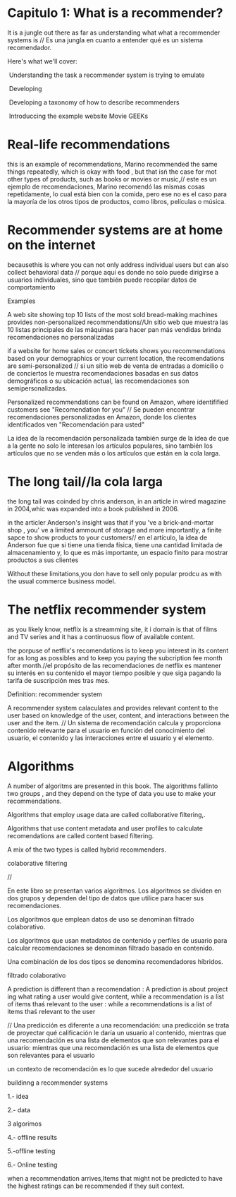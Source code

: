 # Capitulo 1: What is a recommender?

It is a jungle out there as far as understanding what what a recommender systems is // Es una jungla en cuanto a entender qué es un sistema recomendador.

Here's what we'll cover:

​	Understanding the task a recommender system is trying to emulate

​	Developing

​	Developing a taxonomy of how to describe recommenders

​	Introduccing the example website Movie GEEKs

# Real-life recommendations

this is an example of recommendations, Marino recommended the same things repeatedly, which is okay with food , but that isń the case for mot other types of products, such as books or movies or music,// este es un ejemplo de recomendaciones, Marino recomendó las mismas cosas repetidamente, lo cual está bien con la comida, pero ese no es el caso para la mayoría de los otros tipos de productos, como libros, películas o música.

# Recommender systems are at home on the internet

becausethis is where you can not only address individual users but can also collect behavioral data // porque aquí es donde no solo puede dirigirse a usuarios individuales, sino que también puede recopilar datos de comportamiento

Examples

A web site showing top 10 lists of the most sold bread-making machines provides non-personalized recommendations//Un sitio web que muestra las 10 listas principales de las máquinas para hacer pan más vendidas brinda recomendaciones no personalizadas

if a website for home sales or concert tickets shows you recommendations based on your demographics or your current location, the recomendations are semi-personalized //  si un sitio web de venta de entradas a domicilio o de conciertos le muestra recomendaciones basadas en sus datos demográficos o su ubicación actual, las recomendaciones son semipersonalizadas.

Personalized recommendations can be found on Amazon, where identifified customers see "Recomendation for you" // Se pueden encontrar recomendaciones personalizadas en Amazon, donde los clientes identificados ven "Recomendación para usted"

La idea de la recomendación personalizada también surge de la idea de que a la gente no solo le interesan los artículos populares, sino también los artículos que no se venden más o los artículos que están en la cola larga.

# The long tail//la cola larga

the long tail was coinded by chris anderson, in an article in wired magazine in 2004,whic was expanded into a book published in 2006.

in the articler Anderson's insight was that if you 've a brick-and-mortar shop , you' ve a limited ammount of storage and more importantly, a finite sapce to show products to your customers// en el artículo, la idea de Anderson fue que si tiene una tienda física, tiene una cantidad limitada de almacenamiento y, lo que es más importante, un espacio finito para mostrar productos a sus clientes

Without these limitations,you don have to sell only popular prodcu as with the usual commerce business model. 

# The netflix recommender system

as you likely know, netflix is a streamming site, it i domain is that of films and TV series and it has a continuosus flow of available content.

the porpuse of netflix's recomendations is to keep you interest in its content for as long as possibles and to keep you paying the subcription fee month after month.//el propósito de las recomendaciones de netflix es mantener su interés en su contenido el mayor tiempo posible y que siga pagando la tarifa de suscripción mes tras mes.

Definition: recommender system

A recommender system calaculates and provides relevant content to the user based on knowledge of the user, content, and interactions between the user and the item. // Un sistema de recomendación calcula y proporciona contenido relevante para el usuario en función del conocimiento del usuario, el contenido y las interacciones entre el usuario y el elemento.

# Algorithms

A number of algoritms are presented in this book. The algorithms fallinto two groups , and they depend on the type of data you use to make your recommendations. 

Algorithms that employ usage data are called collaborative filtering,.

Algorithms that use content metadata and user profiles to calculate recomendations are called content based filtering.

A mix of the two types is called hybrid recommenders.

colaborative filtering

//

En este libro se presentan varios algoritmos. Los algoritmos se dividen en dos grupos y dependen del tipo de datos que utilice para hacer sus recomendaciones.

Los algoritmos que emplean datos de uso se denominan filtrado colaborativo.

Los algoritmos que usan metadatos de contenido y perfiles de usuario para calcular recomendaciones se denominan filtrado basado en contenido.

Una combinación de los dos tipos se denomina recomendadores híbridos.

filtrado colaborativo



A prediction is different than a recomendation : A prediction is about project ing what rating a user would give content, while a recommendation is a list of items thaś relevant to the user : while a recommendations is a list of items thaś relevant to the user

// Una predicción es diferente a una recomendación: una predicción se trata de proyectar qué calificación le daría un usuario al contenido, mientras que una recomendación es una lista de elementos que son relevantes para el usuario: mientras que una recomendación es una lista de elementos que son relevantes para el usuario

un contexto de recomendación es lo que sucede alrededor del usuario

buildinng a recommender systems

1.- idea

2.- data

3 algorimos

4.- offline results

5.-offline testing

6.- Online testing



when a recommendation arrives,Items that might not be predicted to have the highest ratings can be recommended if they suit context.